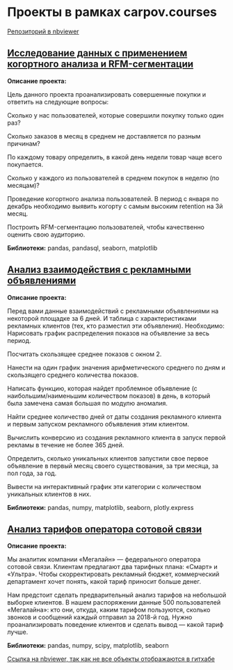 # Проекты в рамках carpov.courses
[Репозиторий в nbviewer](https://nbviewer.org/github/barikko/Yandex.Practicum-Projects/tree/main/)
## [Исследование данных с применением когортного анализа и RFM-сегментации](https://github.com/KonstantinBykov/karpov.courses-projects/blob/master/first_project.ipynb)
**Описание проекта:**

Цель данного проекта проанализировать совершенные покупки и ответить на следующие вопросы:

Сколько у нас пользователей, которые совершили покупку только один раз?

Сколько заказов в месяц в среднем не доставляется по разным причинам?

По каждому товару определить, в какой день недели товар чаще всего покупается.

Сколько у каждого из пользователей в среднем покупок в неделю (по месяцам)?

Проведение когортного анализа пользователей. В период с января по декабрь необходимо выявить когорту с самым высоким retention на 3й месяц.

Построить RFM-сегментацию пользователей, чтобы качественно оценить свою аудиторию.

**Библиотеки:** pandas, pandasql, seaborn, matplotlib

## [Анализ взаимодействия с рекламными объявлениями](https://github.com/KonstantinBykov/karpov.courses-projects/blob/master/mini_project_6.ipynb)
**Описание проекта:**

Перед вами данные взаимодействий с рекламными объявлениями на некоторой площадке за 6 дней. И таблица с характеристиками рекламных клиентов (тех, кто разместил эти объявления).
Необходимо:
Нарисовать график распределения показов на объявление за весь период.

Посчитать скользящее среднее показов с окном 2.

Нанести на один график значения арифметического среднего по дням и скользящего среднего количества показов.

Написать функцию, которая найдет проблемное объявление (с наибольшим/наименьшим количеством показов) в день, в который была замечена самая большая по модулю аномалия.

Найти среднее количество дней от даты создания рекламного клиента и первым запуском рекламного объявления этим клиентом.

Вычислить конверсию из создания рекламного клиента в запуск первой рекламы в течение не более 365 дней.

Определить, сколько уникальных клиентов запустили свое первое объявление в первый месяц своего существования, за три месяца, за пол года, за год.

Вывести на интерактивный график эти категории с количеством уникальных клиентов в них.

**Библиотеки:** pandas, numpy, matplotlib, seaborn, plotly.express

## [Анализ тарифов оператора сотовой связи](https://github.com/Barikko/Yandex.Practicum-Projects/blob/main/Анализ%20тарифов%20оператора%20сотовой%20связи.ipynb)
**Описание проекта:**

Мы аналитик компании «Мегалайн» — федерального оператора сотовой связи. Клиентам предлагают два тарифных плана: «Смарт» и «Ультра». Чтобы скорректировать рекламный бюджет, коммерческий департамент хочет понять, какой тариф приносит больше денег.

Нам предстоит сделать предварительный анализ тарифов на небольшой выборке клиентов. В нашем распоряжении данные 500 пользователей «Мегалайна»: кто они, откуда, каким тарифом пользуются, сколько звонков и сообщений каждый отправил за 2018-й год. Нужно проанализировать поведение клиентов и сделать вывод — 
какой тариф лучше.

**Библиотеки:** pandas, numpy, scipy, matplotlib, seaborn

[Ссылка на nbviewer, так как не все объекты отображаются в гитхабе](https://nbviewer.org/github/Barikko/Yandex.Practicum-Projects/blob/main/Анализ%20тарифов%20оператора%20сотовой%20связи.ipynb)

